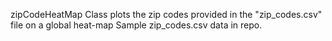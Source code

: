 zipCodeHeatMap
Class plots the zip codes provided in the "zip_codes.csv" file on a global heat-map 
Sample zip_codes.csv data in repo.
